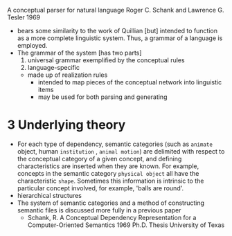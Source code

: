 A conceptual parser for natural language
Roger C. Schank and Lawrence G. Tesler
1969

* bears some similarity to the work of Quillian [but] intended to function as a
  more complete linguistic system. Thus, a grammar of a language is employed.
* The grammar of the system [has two parts]
  1. universal grammar exemplified by the conceptual rules
  2. language-specific
    * made up of realization rules 
      * intended to map pieces of the conceptual network into linguistic items
      * may be used for both parsing and generating

# 3 Underlying theory

* For each type of dependency, semantic categories (such as `animate` object,
  human `institution` , `animal motion`) are delimited with respect to the
  conceptual category of a given concept, and defining characteristics are
  inserted when they are known. For example, concepts in the semantic category
  `physical object` all have the characteristic `shape`.  Sometimes this
  information is intrinsic to the particular concept involved, for example,
  'balls are round'.
* hierarchical structures
* The system of semantic categories and a method of constructing semantic files
  is discussed more fully in a previous paper
  * Schank, R.
    A Conceptual Dependency Representation for a Computer-Oriented Semantics
    1969 Ph.D. Thesis University of Texas
